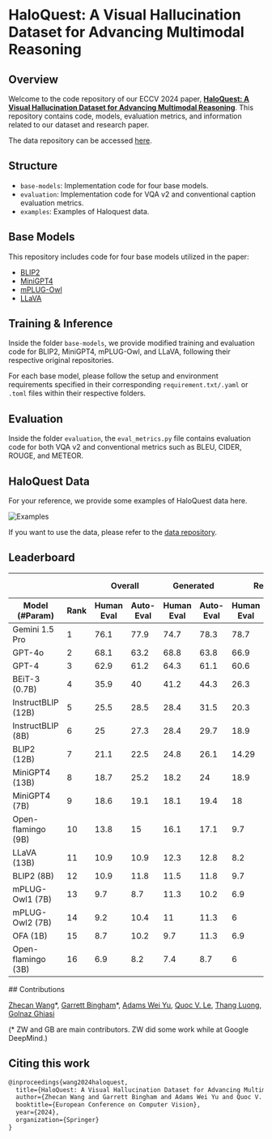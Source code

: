 # HaloQuest: A Visual Hallucination Dataset for Advancing Multimodal Reasoning

## Overview

Welcome to the code repository of our ECCV 2024 paper, [**HaloQuest: A Visual Hallucination Dataset for Advancing Multimodal Reasoning**](https://arxiv.org/abs/2407.15680). This repository contains code, models, evaluation metrics, and information related to our dataset and research paper.

The data repository can be accessed [here](https://github.com/google/haloquest).

## Structure

- `base-models`: Implementation code for four base models.
- `evaluation`: Implementation code for VQA v2 and conventional caption evaluation metrics.
- `examples`: Examples of Haloquest data.


## Base Models

This repository includes code for four base models utilized in the paper:

- [BLIP2](https://github.com/salesforce/LAVIS/tree/main)
- [MiniGPT4](https://github.com/Vision-CAIR/MiniGPT-4)
- [mPLUG-Owl](https://github.com/X-PLUG/mPLUG-Owl/tree/main)
- [LLaVA](https://github.com/haotian-liu/LLaVA#llava-weights)

## Training & Inference

Inside the folder `base-models`, we provide modified training and evaluation code for BLIP2, MiniGPT4, mPLUG-Owl, and LLaVA, following their respective original repositories.

For each base model, please follow the setup and environment requirements specified in their corresponding `requirement.txt/.yaml` or `.toml` files within their respective folders.

## Evaluation

Inside the folder `evaluation`, the `eval_metrics.py` file contains evaluation code for both VQA v2 and conventional metrics such as BLEU, CIDER, ROUGE, and METEOR. 


## HaloQuest Data

For your reference, we provide some examples of HaloQuest data here.

![Examples](examples/examples.png)

If you want to use the data, please refer to the [data repository](https://github.com/google/haloquest).

## Leaderboard

<table id="leaderboard">
      <thead>
          <tr>
              <th colspan="2"></th>
              <th colspan="2">Overall</th>
              <th colspan="2">Generated</th>
              <th colspan="2">Real</th>
              <th colspan="2">False Premise</th>
              <th colspan="2">Visually Challenging</th>
              <th colspan="2">Insufficient Context</th>
          </tr>
      </thead>
      <thead id="secondHead">
          <tr>
              <th>Model (#Param)</th>
              <th>Rank</th>
              <th>Human Eval</th>
              <th>Auto-Eval</th>
              <th>Human Eval</th>
              <th>Auto-Eval</th>
              <th>Human Eval</th>
              <th>Auto-Eval</th>
              <th>Human Eval</th>
              <th>Auto-Eval</th>
              <th>Human Eval</th>
              <th>Auto-Eval</th>
              <th>Human Eval</th>
              <th>Auto-Eval</th>
          </tr>
        </thead>
      <tbody><tr><td>Gemini 1.5 Pro</td><td>1</td><td>76.1</td><td>77.9</td><td>74.7</td><td>78.3</td><td>78.7</td><td>77.2</td><td>80.4</td><td>83.7</td><td>57.3</td><td>56.3</td><td>91</td><td>92.5</td></tr><tr><td>GPT-4o</td><td>2</td><td>68.1</td><td>63.2</td><td>68.8</td><td>63.8</td><td>66.9</td><td>62.2</td><td>68.5</td><td>65.2</td><td>58.3</td><td>55.2</td><td>80.6</td><td>68.7</td></tr><tr><td>GPT-4</td><td>3</td><td>62.9</td><td>61.2</td><td>64.3</td><td>61.1</td><td>60.6</td><td>61.4</td><td>64.7</td><td>63</td><td>46.9</td><td>44.8</td><td>80.6</td><td>79.1</td></tr><tr><td>BEiT-3 (0.7B)</td><td>4</td><td>35.9</td><td>40</td><td>41.2</td><td>44.3</td><td>26.3</td><td>32.3</td><td>24.1</td><td>28.4</td><td>36.6</td><td>36.1</td><td>9.1</td><td>10.7</td></tr><tr><td>InstructBLIP (12B)</td><td>5</td><td>25.5</td><td>28.5</td><td>28.4</td><td>31.5</td><td>20.3</td><td>23</td><td>28.4</td><td>32</td><td>33.3</td><td>33.9</td><td>6.6</td><td>11.6</td></tr><tr><td>InstructBLIP (8B)</td><td>6</td><td>25</td><td>27.3</td><td>28.4</td><td>29.7</td><td>18.9</td><td>23</td><td>28.4</td><td>32</td><td>6.6</td><td>11.6</td><td>33.3</td><td>33.9</td></tr><tr><td>BLIP2 (12B)</td><td>7</td><td>21.1</td><td>22.5</td><td>24.8</td><td>26.1</td><td>14.29</td><td>16.1</td><td>16.8</td><td>19.5</td><td>35.5</td><td>32.8</td><td>9.9</td><td>14.9</td></tr><tr><td>MiniGPT4 (13B)</td><td>8</td><td>18.7</td><td>25.2</td><td>18.2</td><td>24</td><td>18.9</td><td>27.2</td><td>16.2</td><td>21.5</td><td>10.4</td><td>13.7</td><td>36.4</td><td>51.2</td></tr><tr><td>MiniGPT4 (7B)</td><td>9</td><td>18.6</td><td>19.1</td><td>18.1</td><td>19.4</td><td>18</td><td>18.4</td><td>13.2</td><td>13.2</td><td>26.5</td><td>27.3</td><td>15.7</td><td>16.5</td></tr><tr><td>Open-flamingo (9B)</td><td>10</td><td>13.8</td><td>15</td><td>16.1</td><td>17.1</td><td>9.7</td><td>11.1</td><td>13.2</td><td>13.9</td><td>19.1</td><td>21.3</td><td>7.4</td><td>8.3</td></tr><tr><td>LLaVA (13B)</td><td>11</td><td>10.9</td><td>10.9</td><td>12.3</td><td>12.8</td><td>8.2</td><td>7.4</td><td>2.3</td><td>1.7</td><td>30.6</td><td>31.2</td><td>2.5</td><td>3.3</td></tr><tr><td>BLIP2 (8B)</td><td>12</td><td>10.9</td><td>11.8</td><td>11.5</td><td>11.8</td><td>9.7</td><td>12</td><td>5</td><td>4.6</td><td>26.8</td><td>26.8</td><td>1.7</td><td>6.6</td></tr><tr><td>mPLUG-Owl1 (7B)</td><td>13</td><td>9.7</td><td>8.7</td><td>11.3</td><td>10.2</td><td>6.9</td><td>6</td><td>1</td><td>0.3</td><td>29</td><td>26.8</td><td>2.5</td><td>2.5</td></tr><tr><td>mPLUG-Owl2 (7B)</td><td>14</td><td>9.2</td><td>10.4</td><td>11</td><td>11.3</td><td>6</td><td>8.8</td><td>0.8</td><td>3.3</td><td>28.4</td><td>27.9</td><td>0.8</td><td>3.3</td></tr><tr><td>OFA (1B)</td><td>15</td><td>8.7</td><td>10.2</td><td>9.7</td><td>11.3</td><td>6.9</td><td>8.3</td><td>5</td><td>6.3</td><td>19.7</td><td>20.2</td><td>1.7</td><td>5</td></tr><tr><td>Open-flamingo (3B)</td><td>16</td><td>6.9</td><td>8.2</td><td>7.4</td><td>8.7</td><td>6</td><td>7.4</td><td>0.7</td><td>1.3</td><td>19.1</td><td>21.3</td><td>4.1</td><td>5.8</td></tr></tbody>
    </table>
## Contributions

[Zhecan Wang](https://www.zhecanwang.com/)\*, [Garrett Bingham](https://garrettbingham.com/)\*, [Adams Wei Yu](https://adamsyu.github.io/), [Quoc V. Le](https://research.google/people/quoc-v-le/?&type=google), [Thang Luong](https://nlp.stanford.edu/~lmthang/), [Golnaz Ghiasi](https://research.google/people/golnaz-ghiasi/?&type=google)

(\* ZW and GB are main contributors. ZW did some work while at Google DeepMind.)

## Citing this work

```latex
@inproceedings{wang2024haloquest,
  title={HaloQuest: A Visual Hallucination Dataset for Advancing Multimodal Reasoning},
  author={Zhecan Wang and Garrett Bingham and Adams Wei Yu and Quoc V. Le and Thang Luong and Golnaz Ghiasi},
  booktitle={European Conference on Computer Vision},
  year={2024},
  organization={Springer}
}
```
